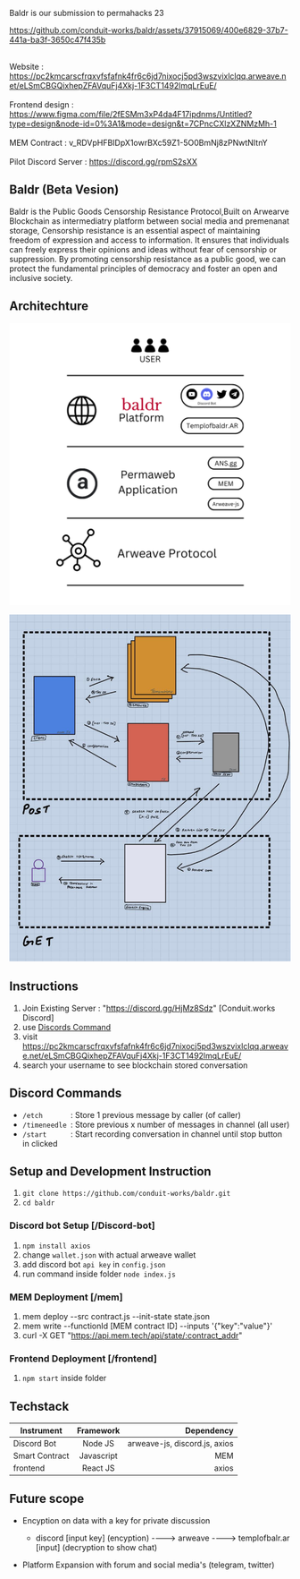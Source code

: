Baldr is our submission to permahacks 23 

https://github.com/conduit-works/baldr/assets/37915069/400e6829-37b7-441a-ba3f-3650c47f435b

\
Website     : https://pc2kmcarscfrqxvfsfafnk4fr6c6jd7nixocj5pd3wszvixlclqq.arweave.net/eLSmCBGQixhepZFAVquFj4Xkj-1F3CT1492lmqLrEuE/ \
\
Frontend design  : https://www.figma.com/file/2fESMm3xP4da4F17ipdnms/Untitled?type=design&node-id=0%3A1&mode=design&t=7CPncCXlzXZNMzMh-1  \
\
MEM Contract : v_RDVpHFBIDpX1owrBXc59Z1-5O0BmNj8zPNwtNItnY \
\
Pilot Discord Server : https://discord.gg/rpmS2sXX 



## Baldr (Beta Vesion)
Baldr is the Public Goods Censorship Resistance Protocol,Built on Arwearve Blockchain as intermediatry platform between social media and premenanat storage, Censorship resistance is an essential aspect of maintaining freedom of expression and access to information. It ensures that individuals can freely express their opinions and ideas without fear of censorship or suppression. By promoting censorship resistance as a public good, we can protect the fundamental principles of democracy and foster an open and inclusive society.

## Architechture
![alt text](https://raw.githubusercontent.com/conduit-works/baldr/main/img/architecture.png "Architechture")

![alt text2](https://raw.githubusercontent.com/conduit-works/baldr/main/img/view.jpg "view")

## Instructions

1. Join Existing Server : "https://discord.gg/HjMz8Sdz" [Conduit.works Discord]
2. use [Discords Command](https://github.com/conduit-works/baldr/tree/main#discord-commands)
3. visit https://pc2kmcarscfrqxvfsfafnk4fr6c6jd7nixocj5pd3wszvixlclqq.arweave.net/eLSmCBGQixhepZFAVquFj4Xkj-1F3CT1492lmqLrEuE/
4. search your username to see blockchain stored conversation



## Discord Commands

- `/etch       `: Store 1 previous message by caller (of caller) 
- `/timeneedle `: Store previous x number of messages in channel (all user)
- `/start      `: Start recording conversation in channel until stop button in clicked


## Setup and Development Instruction

1. `git clone https://github.com/conduit-works/baldr.git`
2. `cd baldr`

### Discord bot Setup [/Discord-bot]
1. `npm install axios`
2. change `wallet.json` with actual arweave wallet
3. add discord bot `api key` in `config.json`
4. run command inside folder `node index.js`

### MEM Deployment [/mem]

1. mem deploy --src contract.js --init-state state.json
2. mem write --functionId [MEM contract ID] --inputs '{"key":"value"}'
3. curl -X GET "https://api.mem.tech/api/state/:contract_addr"

### Frontend Deployment [/frontend]
1. `npm start` inside folder

## Techstack

| Instrument          | Framework     | Dependency                    |
| ------------------- |:-------------:| -----------------------------:|
| Discord Bot         | Node JS       | arweave-js, discord.js, axios |
| Smart Contract      | Javascript    |                           MEM |
| frontend            | React JS      |                         axios |



## Future scope

- Encyption on data with a key for private discussion
    - discord [input key] (encyption) ----> arweave ---->  templofbalr.ar [input] (decryption to show chat)

- Platform Expansion with forum and social media's (telegram, twitter)
